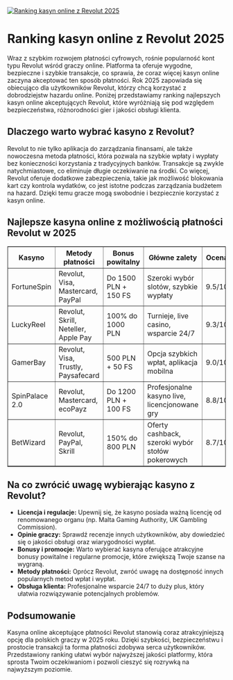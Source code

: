 [![Ranking kasyn online z Revolut 2025](https://123-caf.pages.dev/gitsignup.png)](https://vrmoo.ru/Bt82HjjY)

<h1>Ranking kasyn online z Revolut 2025</h1> <p>Wraz z szybkim rozwojem płatności cyfrowych, rośnie popularność kont typu Revolut wśród graczy online. Platforma ta oferuje wygodne, bezpieczne i szybkie transakcje, co sprawia, że coraz więcej kasyn online zaczyna akceptować ten sposób płatności. Rok 2025 zapowiada się obiecująco dla użytkowników Revolut, którzy chcą korzystać z dobrodziejstw hazardu online. Poniżej przedstawiamy ranking najlepszych kasyn online akceptujących Revolut, które wyróżniają się pod względem bezpieczeństwa, różnorodności gier i jakości obsługi klienta.</p>  <h2>Dlaczego warto wybrać kasyno z Revolut?</h2> <p>Revolut to nie tylko aplikacja do zarządzania finansami, ale także nowoczesna metoda płatności, która pozwala na szybkie wpłaty i wypłaty bez konieczności korzystania z tradycyjnych banków. Transakcje są zwykle natychmiastowe, co eliminuje długie oczekiwanie na środki. Co więcej, Revolut oferuje dodatkowe zabezpieczenia, takie jak możliwość blokowania kart czy kontrola wydatków, co jest istotne podczas zarządzania budżetem na hazard. Dzięki temu gracze mogą swobodnie i bezpiecznie korzystać z kasyn online.</p>  <h2>Najlepsze kasyna online z możliwością płatności Revolut w 2025</h2> <table border="1" cellpadding="8" cellspacing="0" style="border-collapse: collapse; width: 100%;">   <thead>     <tr>       <th>Kasyno</th>       <th>Metody płatności</th>       <th>Bonus powitalny</th>       <th>Główne zalety</th>       <th>Ocena</th>     </tr>   </thead>   <tbody>     <tr>       <td>FortuneSpin</td>       <td>Revolut, Visa, Mastercard, PayPal</td>       <td>Do 1500 PLN + 150 FS</td>       <td>Szeroki wybór slotów, szybkie wypłaty</td>       <td>9.5/10</td>     </tr>     <tr>       <td>LuckyReel</td>       <td>Revolut, Skrill, Neteller, Apple Pay</td>       <td>100% do 1000 PLN</td>       <td>Turnieje, live casino, wsparcie 24/7</td>       <td>9.3/10</td>     </tr>     <tr>       <td>GamerBay</td>       <td>Revolut, Visa, Trustly, Paysafecard</td>       <td>500 PLN + 50 FS</td>       <td>Opcja szybkich wpłat, aplikacja mobilna</td>       <td>9.0/10</td>     </tr>     <tr>       <td>SpinPalace 2.0</td>       <td>Revolut, Mastercard, ecoPayz</td>       <td>Do 1200 PLN + 100 FS</td>       <td>Profesjonalne kasyno live, licencjonowane gry</td>       <td>8.8/10</td>     </tr>     <tr>       <td>BetWizard</td>       <td>Revolut, PayPal, Skrill</td>       <td>150% do 800 PLN</td>       <td>Oferty cashback, szeroki wybór stołów pokerowych</td>       <td>8.7/10</td>     </tr>   </tbody> </table>  <h2>Na co zwrócić uwagę wybierając kasyno z Revolut?</h2> <ul>   <li><strong>Licencja i regulacje:</strong> Upewnij się, że kasyno posiada ważną licencję od renomowanego organu (np. Malta Gaming Authority, UK Gambling Commission).</li>   <li><strong>Opinie graczy:</strong> Sprawdź recenzje innych użytkowników, aby dowiedzieć się o jakości obsługi oraz wiarygodności wypłat.</li>   <li><strong>Bonusy i promocje:</strong> Warto wybierać kasyna oferujące atrakcyjne bonusy powitalne i regularne promocje, które zwiększą Twoje szanse na wygraną.</li>   <li><strong>Metody płatności:</strong> Oprócz Revolut, zwróć uwagę na dostępność innych popularnych metod wpłat i wypłat.</li>   <li><strong>Obsługa klienta:</strong> Profesjonalne wsparcie 24/7 to duży plus, który ułatwia rozwiązywanie potencjalnych problemów.</li> </ul>  <h2>Podsumowanie</h2> <p>Kasyna online akceptujące płatności Revolut stanowią coraz atrakcyjniejszą opcję dla polskich graczy w 2025 roku. Dzięki szybkości, bezpieczeństwu i prostocie transakcji ta forma płatności zdobywa serca użytkowników. Przedstawiony ranking ułatwi wybór najwyższej jakości platformy, która sprosta Twoim oczekiwaniom i pozwoli cieszyć się rozrywką na najwyższym poziomie.</p>